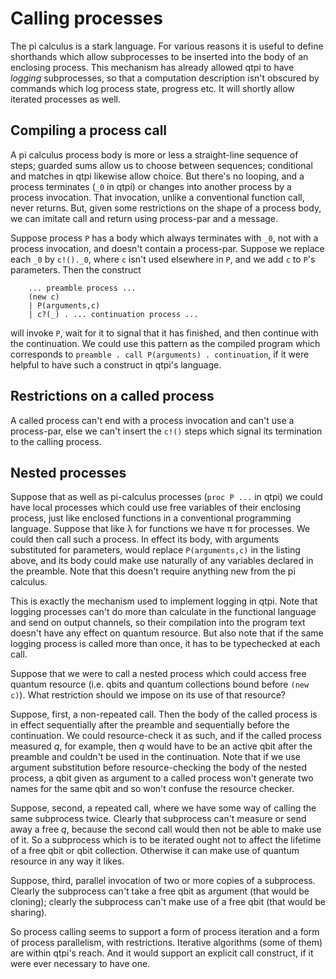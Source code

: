  # Calling processes
 
 The pi calculus is a stark language. For various reasons it is useful to define shorthands which allow subprocesses to be inserted into the body of an enclosing process. This mechanism has already allowed qtpi to have *logging* subprocesses, so that a computation description isn't obscured by commands which log process state, progress etc. It will shortly allow iterated processes as well.
 
 ## Compiling a process call
 
A pi calculus process body is more or less a straight-line sequence of steps; guarded sums allow us to choose between sequences; conditional and matches in qtpi likewise allow choice. But there's no looping, and a process terminates (`_0` in qtpi) or changes into another process by a process invocation. That invocation, unlike a conventional function call, never returns. But, given some restrictions on the shape of a process body, we can imitate call and return using process-par and a message.

Suppose process `P` has a body which always terminates with `_0`, not with a process invocation, and doesn't contain a process-par. Suppose we replace each `_0` by `c!()._0`, where `c` isn't used elsewhere in `P`, and we add `c` to `P`'s parameters. Then the construct

        ... preamble process ...
        (new c)
        | P(arguments,c)
        | c?(_) . ... continuation process ...

will invoke `P`, wait for it to signal that it has finished, and then continue with the continuation. We could use this pattern as the compiled program which corresponds to `preamble . call P(arguments) . continuation`, if it were helpful to have such a construct in qtpi's language.

## Restrictions on a called process

A called process can't end with a process invocation and can't use a process-par, else we can't insert the `c!()` steps which signal its termination to the calling process.

## Nested processes

Suppose that as well as pi-calculus processes (`proc P ...` in qtpi) we could have local processes which could use free variables of their enclosing process, just like enclosed functions in a conventional programming language. Suppose that like &lambda; for functions we have &pi; for processes. We could then call such a process. In effect its body, with arguments substituted for parameters, would replace `P(arguments,c)` in the listing above, and its body could make use naturally of any variables declared in the preamble. Note that this doesn't require anything new from the pi calculus.

This is exactly the mechanism used to implement logging in qtpi. Note that logging processes can't do more than calculate in the functional language and send on output channels, so their compilation into the program text doesn't have any effect on quantum resource. But also note that if the same logging process is called more than once, it has to be typechecked at each call.

Suppose that we were to call a nested process which could access free quantum resource (i.e. qbits and quantum collections bound before `(new c)`). What restriction should we impose on its use of that resource?

Suppose, first, a non-repeated call. Then the body of the called process is in effect sequentially after the preamble and sequentially before  the continuation. We could resource-check it as such, and if the called process measured *q*, for example, then *q* would have to be an active qbit after the preamble and couldn't be used in the continuation. Note that if we use argument substitution before resource-checking the body of the nested process, a qbit given as argument to a called process won't generate two names for the same qbit and so won't confuse the resource checker.

Suppose, second, a repeated call, where we have some way of calling the same subprocess twice. Clearly that subprocess can't measure or send away a free *q*, because the second call would then not be able to make use of it. So a subprocess which is to be iterated ought not to affect the lifetime of a free qbit or qbit collection. Otherwise it can make use of quantum resource in any way it likes.

Suppose, third, parallel invocation of two or more copies of a subprocess. Clearly the subprocess can't take a free qbit as argument (that would be cloning); clearly the subprocess can't make use of a free qbit (that would be sharing). 

So process calling seems to support a form of process iteration and a form of process parallelism, with restrictions. Iterative algorithms (some of them) are within qtpi's reach. And it would support an explicit call construct, if it were ever necessary to have one.
